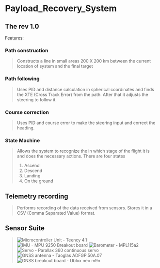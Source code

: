 # Payload_Recovery_System
## The rev 1.0  
Features: 
### Path construction 
> Constructs a line in small areas 200 X 200 km between the current location of system and the final target  
### Path following 
> Uses PID and distance calculation in spherical coordinates and finds the XTE (Cross Track Error) from the path. After that it adjusts the steering to follow it. 
### Course correction 
> Uses PID and course error to make the steering input and correct the heading.
### State Machine 
> Allows the system to recognize the in which stage of the flight it is and does the necessary actions.
> There are four states <ol>  <li> Ascend </li> <li>Descend </li> <li>Landing </li> <li>On the ground </li> </ol>
## Telemetry recording 
> Performs recording of the data received from sensors. Stores it in a CSV (Comma Separated Value) format.

## Sensor Suite
> ![Microcontroller Unit - Teency 4.1](https://github.com/MaterialI/Payload_Recovery_System/tree/main/Photos/teensy-4.1-cover.jpeg?raw=true )
> ![IMU - MPU 9250 Breakout board](https://github.com/MaterialI/Payload_Recovery_System/tree/main/Photos/13762-01a.jpg?raw=true )
> ![Barometer - MPL115a2](https://github.com/MaterialI/Payload_Recovery_System/tree/main/Photos/1893-02.jpg?raw=true )
> ![Servo - Parallax 360 continuous servo](https://github.com/MaterialI/Payload_Recovery_System/tree/main/Photos/900-00360_SPL.jpg?raw=true )
> ![GNSS antenna - Taoglas ADFGP.50A.07](https://github.com/MaterialI/Payload_Recovery_System/tree/main/Photos/ADFGP.50A.07.0100C_01-1000x1000.png?raw=true )
> ![GNSS breakout board - Ublox neo m9n](https://github.com/MaterialI/Payload_Recovery_System/tree/main/Photos/gps-15005_SPL.jpg?raw=true )



